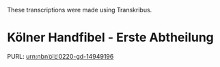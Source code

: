 These transcriptions were made using Transkribus.

# Kölner Handfibel - Erste Abtheilung

PURL: [urn:nbn:de:0220-gd-14949196](http://gei-digital.gei.de/viewer/resolver?urn=urn%3Anbn%3Ade%3A0220-gd-14949196)

